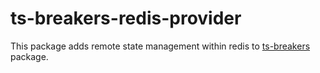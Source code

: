 # ts-breakers-redis-provider

This package adds remote state management within redis to [ts-breakers](https://www.npmjs.com/package/ts-breakers) package.
